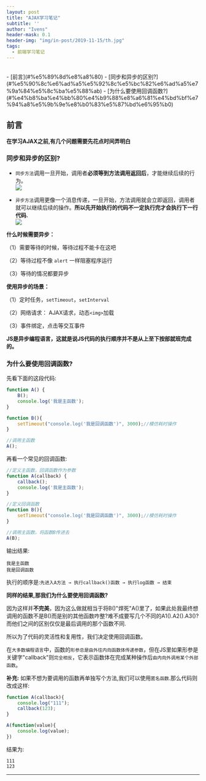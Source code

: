 ```yaml
---
layout: post
title: "AJAX学习笔记"
subtitle: ''
author: "Ivens"
header-mask: 0.1
header-img: "img/in-post/2019-11-15/th.jpg"
tags:
  - 前端学习笔记
---
```

<br>
- [前言](#%e5%89%8d%e8%a8%80)
  - [同步和异步的区别?](#%e5%90%8c%e6%ad%a5%e5%92%8c%e5%bc%82%e6%ad%a5%e7%9a%84%e5%8c%ba%e5%88%ab)
  - [为什么要使用回调函数?](#%e4%b8%ba%e4%bb%80%e4%b9%88%e8%a6%81%e4%bd%bf%e7%94%a8%e5%9b%9e%e8%b0%83%e5%87%bd%e6%95%b0)

## 前言

**在学习AJAX之前,有几个问题需要先花点时间弄明白**

### 同步和异步的区别?
- `同步方法`调用一旦开始，调用者**必须等到方法调用返回后**，才能继续后续的行为。<br>![](../../../../img/in-post/2019-11-15/a.png)


- `异步方法`调用更像一个消息传递，一旦开始，方法调用就会立即返回，调用者就可以继续后续的操作。**所以先开始执行的代码不一定执行完才会执行下一行代码.**<br>![](../../../../img/in-post/2019-11-15/b.png)

**什么时候需要异步：**

（1）需要等待的时候，等待过程不能卡在这吧

（2）等待过程不像 `alert` 一样阻塞程序运行

（3）等待的情况都要异步

**使用异步的场景：**

（1）定时任务，`setTimeout`，`setInterval`

（2）网络请求： AJAX请求，动态`<img>`加载

（3）事件绑定，点击等交互事件

**JS是异步编程语言，这就是说JS代码的执行顺序并不是从上至下按部就班完成的。**


### 为什么要使用回调函数?

先看下面的这段代码:
```js
function A() {
    B(); 
    console.log('我是主函数');      
}

function B(){
    setTimeout("console.log('我是回调函数')", 3000);//模仿耗时操作  
}

//调用主函数
A();
```

再看一个常见的回调函数:
```js
//定义主函数，回调函数作为参数
function A(callback) {
    callback();  
    console.log('我是主函数');      
}

//定义回调函数
function B(){
    setTimeout("console.log('我是回调函数')", 3000);//模仿耗时操作  
}

//调用主函数，将函数B传进去
A(B);
```

输出结果:
```
我是主函数
我是回调函数
```
执行的顺序是:`先进入A方法 → 执行callback()函数 → 执行log函数 → 结束`

**同样的结果,那我们为什么要使用回调函数?**

因为这样并**不完美**，因为这么做就相当于将B()"焊死"A()里了，如果此处我最终想调用的函数不是B()而是别的其他函数咋整?难不成要写几个不同的A1().A2().A3()?而他们之间的区别仅仅是最后调用的那个函数不同.

所以为了代码的灵活性和复用性，我们决定使用回调函数。

在`大多数编程语言`中，函数的`形参总是由外往内向函数体传递参数`，但在JS里如果形参是关键字"callback"则`完全相反`，它表示函数体在完成某种操作后`由内向外调用某个外部函数`。

**补充:** 如果不想为要调用的函数再单独写个方法,我们可以使用`匿名函数`.那么代码则改成这样:
```js
function A(callback){
    console.log("111");
    callback(123);
}

A(function(value){
    console.log(value);
})
```

结果为:
```
111
123
```

***